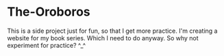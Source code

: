 # The-Oroboros
This is a side project just for fun, so that I get more practice. I'm creating a website for my book series. Which I need to do anyway. So why not experiment for practice? ^_^
